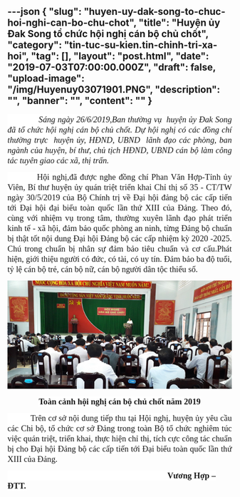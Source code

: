 ---json
{
    "slug": "huyen-uy-dak-song-to-chuc-hoi-nghi-can-bo-chu-chot",
    "title": "Huyện ủy Đak Song tổ chức hội nghị cán bộ chủ chốt",
    "category": "tin-tuc-su-kien.tin-chinh-tri-xa-hoi",
    "tag": [],
    "layout": "post.html",
    "date": "2019-07-03T07:00:00.000Z",
    "draft": false,
    "upload-image": "/img/Huyenuy03071901.PNG",
    "description": "",
    "banner": "",
    "__content__": ""
}
---
<p style="text-align:justify"><em><span style="font-size:14.0pt"><span style="background-color:white"><span style="font-family:&quot;Times New Roman&quot;,&quot;serif&quot;">&nbsp; &nbsp; &nbsp; &nbsp; &nbsp; &nbsp; &nbsp;S&aacute;ng ng&agrave;y 26/6/2019,Ban thường vụ&nbsp; huyện ủy Đak Song đ&atilde; tổ chức hội nghị c&aacute;n bộ chủ chốt. Dự hội nghị c&oacute; c&aacute;c đồng ch&iacute; thường trực&nbsp; huyện ủy, HĐND, UBND &nbsp;l&atilde;nh đạo c&aacute;c ph&ograve;ng, ban ng&agrave;nh của huyện, b&iacute; thư, chủ tịch HĐND, UBND c&aacute;n bộ l&agrave;m c&ocirc;ng t&aacute;c tuy&ecirc;n giao c&aacute;c x&atilde;, thị trấn.</span></span></span></em></p>

<p style="text-align:justify"><span style="font-size:14.0pt"><span style="background-color:white"><span style="font-family:&quot;Times New Roman&quot;,&quot;serif&quot;">&nbsp;&nbsp;&nbsp;&nbsp;&nbsp;&nbsp;&nbsp;&nbsp;&nbsp; Hội nghị,đ&atilde; được nghe đồng ch&iacute; Phan Văn Hợp-Tỉnh ủy Vi&ecirc;n, B&iacute; thư huyện ủy qu&aacute;n triệt triển khai Chỉ thị số 35 - CT/TW ng&agrave;y 30/5/2019 của Bộ Ch&iacute;nh trị về Đại hội đảng bộ c&aacute;c cấp tiến tới Đại hội đại biểu to&agrave;n quốc lần thứ XIII của Đảng. Theo đ&oacute;, c&ugrave;ng với nhiệm vụ trong t&acirc;m, thường xuy&ecirc;n l&atilde;nh đạo ph&aacute;t triển kinh tế - x&atilde; hội, đảm bảo quốc ph&ograve;ng an ninh, từng Đảng bộ chuẩn bị thật tốt nội dung Đại hội Đảng bộ c&aacute;c cấp nhiệm kỳ 2020 -2025. Ch&uacute; trong chuẩn bị nh&acirc;n sự đảm bảo ti&ecirc;u chuẩn v&agrave; cơ cấu.Ph&aacute;t hiện, giới thiệu người c&oacute; đức, c&oacute; t&agrave;i, c&oacute; uy t&iacute;n. Đảm bảo ba độ tuổi, tỷ lệ c&aacute;n bộ trẻ, c&aacute;n bộ nữ, c&aacute;n bộ người d&acirc;n tộc thiểu số.</span></span></span></p>

<p style="text-align:justify"><img alt="" src="/img/Huyenuy03071901.PNG" /></p>

<p style="text-align:center"><strong><span style="font-size:14.0pt"><span style="background-color:white"><span style="font-family:&quot;Times New Roman&quot;,&quot;serif&quot;">To&agrave;n cảnh hội nghị c&aacute;n bộ chủ chốt năm 2019</span></span></span></strong></p>

<p style="text-align:justify"><span style="font-size:14.0pt"><span style="background-color:white"><span style="font-family:&quot;Times New Roman&quot;,&quot;serif&quot;">&nbsp;&nbsp;&nbsp;&nbsp;&nbsp;&nbsp;&nbsp;&nbsp;&nbsp; Tr&ecirc;n cơ sở nội dung tiếp thu tại Hội nghị, huyện ủy y&ecirc;u cầu c&aacute;c Chi bộ, tổ chức cơ sở Đảng trong to&agrave;n Bộ tổ chức nghi&ecirc;m t&uacute;c việc qu&aacute;n triệt, triển khai, thực hiện chỉ thị, t&iacute;ch cực c&ocirc;ng t&aacute;c chuẩn bị cho Đại hội Đảng bộ c&aacute;c cấp tiến tới Đại biểu to&agrave;n quốc lần thứ XIII của Đảng.</span></span></span></p>

<p><span style="font-size:14.0pt"><span style="background-color:white"><span style="font-family:&quot;Times New Roman&quot;,&quot;serif&quot;">&nbsp;&nbsp;&nbsp;&nbsp;&nbsp;&nbsp;&nbsp;&nbsp;&nbsp;&nbsp;&nbsp;&nbsp;&nbsp;&nbsp;&nbsp;&nbsp;&nbsp;&nbsp;&nbsp;&nbsp;&nbsp;&nbsp;&nbsp;&nbsp;&nbsp;&nbsp;&nbsp;&nbsp;&nbsp;&nbsp;&nbsp;&nbsp;&nbsp;&nbsp;&nbsp;&nbsp;&nbsp;&nbsp;&nbsp;&nbsp;&nbsp;&nbsp;&nbsp;&nbsp;&nbsp;&nbsp;&nbsp;&nbsp;&nbsp;&nbsp;&nbsp;&nbsp;&nbsp;&nbsp;&nbsp;&nbsp;&nbsp;&nbsp;&nbsp;&nbsp;&nbsp;&nbsp;&nbsp;&nbsp;&nbsp;&nbsp;&nbsp;&nbsp;&nbsp;&nbsp;&nbsp;&nbsp;&nbsp;&nbsp;&nbsp;&nbsp; <strong>Vương Hợp &ndash; ĐTT.</strong></span></span></span></p>
